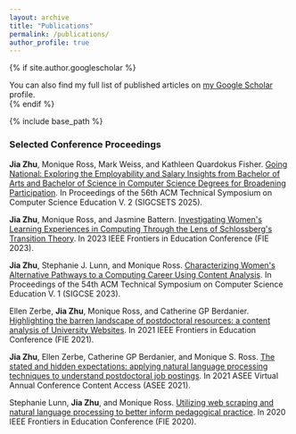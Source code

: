 ```yaml
---
layout: archive
title: "Publications"
permalink: /publications/
author_profile: true
---
```


{% if site.author.googlescholar %}
  <div class="wordwrap">You can also find my full list of published articles on <a href="{{site.author.googlescholar}}">my Google Scholar</a> profile.</div>
{% endif %}

{% include base_path %}

### Selected Conference Proceedings
**Jia Zhu**, Monique Ross, Mark Weiss, and Kathleen Quardokus Fisher. [Going National: Exploring the Employability and Salary Insights from Bachelor of Arts and Bachelor of Science in Computer Science Degrees for Broadening Participation](https://doi.org/10.1145/3641555.3705077). In Proceedings of the 56th ACM Technical Symposium on Computer Science Education V. 2 (SIGCSETS 2025).  

**Jia Zhu**, Monique Ross, and Jasmine Battern. [Investigating Women's Learning Experiences in Computing Through the Lens of Schlossberg's Transition Theory](https://ieeexplore.ieee.org/abstract/document/10342934). In 2023 IEEE Frontiers in Education Conference (FIE 2023).

**Jia Zhu**, Stephanie J. Lunn, and Monique Ross. [Characterizing Women's Alternative Pathways to a Computing Career Using Content Analysis](https://doi.org/10.1145/3545945.3569798). In Proceedings of the 54th ACM Technical Symposium on Computer Science Education V. 1 (SIGCSE 2023). 

Ellen Zerbe, **Jia Zhu**, Monique Ross, and Catherine GP Berdanier. [Highlighting the barren landscape of postdoctoral resources: a content analysis of University Websites](https://ieeexplore.ieee.org/abstract/document/9637276). In 2021 IEEE Frontiers in Education Conference (FIE 2021).

**Jia Zhu**, Ellen Zerbe, Catherine GP Berdanier, and Monique S. Ross. [The stated and hidden expectations: applying natural language processing techniques to understand postdoctoral job postings](https://jiazhucomputing.github.io/files/zhu2021the.pdf). In 2021 ASEE Virtual Annual Conference Content Access (ASEE 2021).

Stephanie Lunn, **Jia Zhu**, and Monique Ross. [Utilizing web scraping and natural language processing to better inform pedagogical practice](https://ieeexplore.ieee.org/abstract/document/9274270). In 2020 IEEE Frontiers in Education Conference (FIE 2020).
